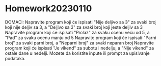 ﻿# Homework20230110

DOMACI:
Napravite program koji će ispisati "Nije deljivo sa 3" za svaki broj koji nije deljiv sa 3, a "Deljivo sa 3" za svaki broj koji jeste deljiv sa 3
Napravite program koji će ispisati "Prolaz" za svaku ocenu veću od 5, a "Pad" za svaku ocenu manju od 5
Napravite program koji će ispisati "Parni broj" za svaki parni broj, a "Neparni broj" za svaki neparan broj
Napravite program koji će ispisati "Je vikend" za subotu i nedelju, a "Nije vikend" za ostale dane u nedelji.
Mozete da koristite inpute ili prompt za upisivanje podataka.
